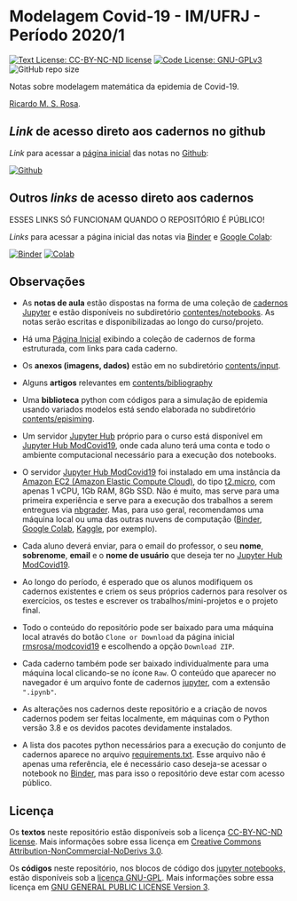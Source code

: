 # Modelagem Covid-19 - IM/UFRJ - Período 2020/1

[![Text License: CC-BY-NC-ND license](https://img.shields.io/badge/Text%20License-CC--BY--NC--ND-yellow.svg)](https://opensource.org/licenses/MIT) [![Code License: GNU-GPLv3](https://img.shields.io/badge/Code%20License-GNU--GPLv3-yellow.svg)](https://www.gnu.org/licenses/gpl.html) ![GitHub repo size](https://img.shields.io/github/repo-size/rmsrosa/nbbinder)

Notas sobre modelagem matemática da epidemia de Covid-19.

[Ricardo M. S. Rosa](http://www.im.ufrj.br/rrosa/).

## *Link* de acesso direto aos cadernos no github

*Link* para acessar a [página inicial]((contents/notebooks/00.00-Pagina_Inicial.ipynb)) das notas no [Github](https://github.com):

[![Github](https://img.shields.io/badge/view%20contents%20on-github-orange)](contents/notebooks/00.00-Pagina_Inicial.ipynb)

## Outros *links* de acesso direto aos cadernos

ESSES LINKS SÓ FUNCIONAM QUANDO O REPOSITÓRIO É PÚBLICO!

*Links* para acessar a página inicial das notas via [Binder](https://beta.mybinder.org/) e [Google Colab](http://colab.research.google.com):

[![Binder](https://mybinder.org/badge.svg)](https://mybinder.org/v2/gh/rmsrosa/modcovid19/master?filepath=contents%2Fnotebooks%2F00.00-Pagina_Inicial.ipynb) [![Colab](https://colab.research.google.com/assets/colab-badge.svg)](https://colab.research.google.com/github/rmsrosa/modcovid19/blob/master/contents/notebooks/00.00-Pagina_Inicial.ipynb)

## Observações

- As **notas de aula** estão dispostas na forma de uma coleção de [cadernos Jupyter](https://jupyter.org/) e estão disponíveis no subdiretório [contentes/notebooks](contents/notebooks). As notas serão escritas e disponibilizadas ao longo do curso/projeto.

- Há uma [Página Inicial](contents/notebooks/00.00-Pagina_Inicial.ipynb) exibindo a coleção de cadernos de forma estruturada, com links para cada caderno.

- Os **anexos (imagens, dados)** estão em no subdiretório [contents/input](contents/input).

- Alguns **artigos** relevantes em [contents/bibliography](contents/bibliography)

- Uma **biblioteca** python com códigos para a simulação de epidemia usando variados modelos está sendo elaborada no subdiretório [contents/episiming](contents/episiming).

- Um servidor [Jupyter Hub](https://jupyter.org/hub) próprio para o curso está disponível em [Jupyter Hub ModCovid19](https://rmsrosa.tk/jupyter/),  onde cada aluno terá uma conta e todo o ambiente computacional necessário para a execução dos notebooks.

- O servidor [Jupyter Hub ModCovid19](https://rmsrosa.tk/jupyter/) foi instalado em uma instância da [Amazon EC2 (Amazon Elastic Compute Cloud)](https://aws.amazon.com/pt/ec2/), do tipo [t2.micro](https://aws.amazon.com/pt/ec2/instance-types/), com apenas 1 vCPU, 1Gb RAM, 8Gb SSD. Não é muito, mas serve para uma primeira experiência e serve para a execução dos trabalhos a serem entregues via [nbgrader](https://nbgrader.readthedocs.io/). Mas, para uso geral, recomendamos uma máquina local ou uma das outras nuvens de computação ([Binder](https://beta.mybinder.org/), [Google Colab](http://colab.research.google.com), [Kaggle](https://www.kaggle.com/), por exemplo).

- Cada aluno deverá enviar, para o email do professor, o seu **nome**, **sobrenome**, **email** e o **nome de usuário** que deseja ter no [Jupyter Hub ModCovid19](https://www.modcovid19.ricardomsrosa.org/jupyter).

- Ao longo do período, é esperado que os alunos modifiquem os cadernos existentes e criem os seus próprios cadernos para resolver os exercícios, os testes e escrever os trabalhos/mini-projetos e o projeto final.

- Todo o conteúdo do repositório pode ser baixado para uma máquina local através do botão `Clone or Download` da página inicial [rmsrosa/modcovid19](https://github.com/rmsrosa/modcovid19) e escolhendo a opção `Download ZIP`.

- Cada caderno também pode ser baixado individualmente para uma máquina local clicando-se no ícone `Raw`. O conteúdo que aparecer no navegador é um arquivo fonte de cadernos [jupyter](https://jupyter.org/), com a extensão `".ipynb"`.

- As alterações nos cadernos deste repositório e a criação de novos cadernos podem ser feitas localmente, em máquinas com o Python versão 3.8 e os devidos pacotes devidamente instalados.

- A lista dos pacotes python necessários para a execução do conjunto de cadernos aparece no arquivo [requirements.txt](requirements.txt). Esse arquivo não é apenas uma referência, ele é necessário caso deseja-se acessar o notebook no [Binder](https://beta.mybinder.org/), mas para isso o repositório deve estar com acesso público.

## Licença

Os **textos** neste repositório estão disponíveis sob a licença [CC-BY-NC-ND license](LICENSE-TEXT). Mais informações sobre essa licença em [Creative Commons Attribution-NonCommercial-NoDerivs 3.0](https://creativecommons.org/licenses/by-nc-nd/3.0/us/legalcode).

Os **códigos** neste repositório, nos blocos de código dos [jupyter notebooks,](https://jupyter.org/) estão disponíveis sob a [licença GNU-GPL](LICENSE-CODE). Mais informações sobre essa licença em [GNU GENERAL PUBLIC LICENSE Version 3](https://www.gnu.org/licenses/gpl.html).
